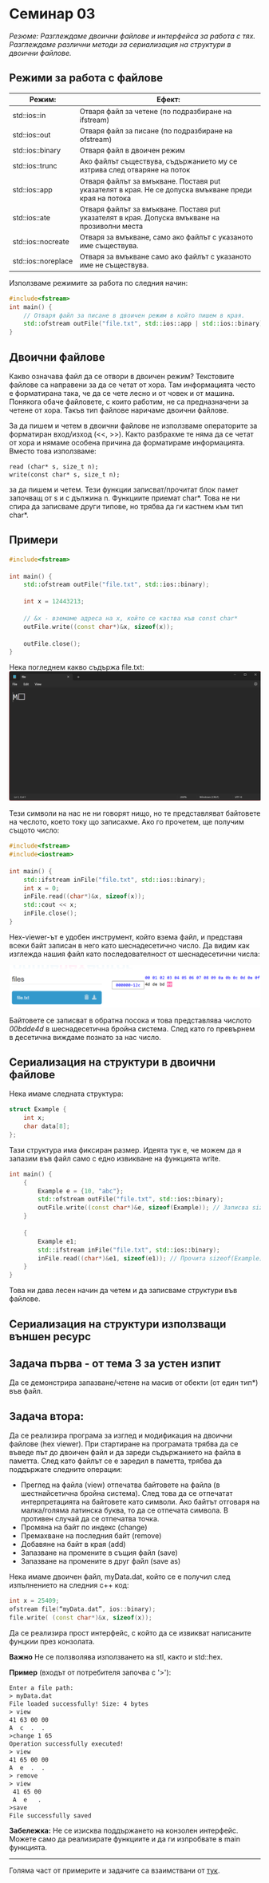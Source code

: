 # Семинар 03
*Резюме: Разглеждаме двоични файлове и интерфейса за работа с тях. Разглеждаме различни методи за сериализация на структури в двоични файлове.*

## Режими за работа с файлове
| Режим:             | Ефект:                                                                                                | 
|--------            |------------------------------------------------------------------------------                         |
|std::ios::in        | Отваря файл за четене  (по подразбиране на ifstream)                                                  |
|std::ios::out       | Отваря файл за писане  (по подразбиране на ofstream)                                                  |
|std::ios::binary    | Отваря файл в двоичен режим                                                                           |
|std::ios::trunc     | Ако файлът съществува,  съдържанието му се изтрива след отваряне на поток                             |
|std::ios::app       | Отваря файлът за вмъкване. Поставя put указателят в края. Не се допуска вмъкване преди края на потока |
|std::ios::ate       | Отваря файлът за вмъкване. Поставя put указателят в края. Допуска вмъкване на прозиволни места        |
|std::ios::nocreate  | Отваря за вмъкване, само ако файлът с указаното име съществува.                                       |
|std::ios::noreplace | Отваря за вмъкване само ако файлът с указаното име не съществува.                                     |

Използваме режимите за работа по следния начин:
```cpp
#include<fstream>
int main() {
    // Отваря файл за писане в двоичен режим в който пишем в края.
    std::ofstream outFile("file.txt", std::ios::app | std::ios::binary);
}
```
## Двоични файлове
Какво означава файл да се отвори в двоичен режим? Текстовите файлове са направени за да се четат от хора. Там информацията често е форматирана така, че да се чете лесно и от човек и от машина. Понякога обаче файловете, с които работим, не са предназначени за четене от хора. Такъв тип файлове наричаме двоични файлове.

За да пишем и четем в двоични файлове не използваме операторите за форматиран вход/изход (<<, >>). Както разбрахме те няма да се четат от хора и нямаме особена причина да форматираме информацията. Вместо това използваме:

```
read (char* s, size_t n);
write(const char* s, size_t n);
```
за да пишем и четем. Тези функции записват/прочитат блок памет започващ от s и с дължина n. Функциите приемат char*. Това не ни спира да записваме други типове, но трябва да ги кастнем към тип char*.

## Примери
```cpp
#include<fstream>

int main() {
    std::ofstream outFile("file.txt", std::ios::binary);

    int x = 12443213;

    // &x - вземаме адреса на х, който се каства къв const char*
    outFile.write((const char*)&x, sizeof(x));

    outFile.close();
}
```

Нека погледнем какво съдържа file.txt:
![](media/file.bmp)

Тези символи на нас не ни говорят нищо, но те представляват байтовете на чеслото, което току що записахме.
Ако го прочетем, ще получим същото число:

```cpp
#include<fstream>
#include<iostream>

int main() {
    std::ifstream inFile("file.txt", std::ios::binary);
    int x = 0;
    inFile.read((char*)&x, sizeof(x));
    std::cout << x;
    inFile.close();
}
```

Hex-viewer-ът е удобен инструмент, който взема файл, и представя всеки байт записан в него като шеснадесетично число. Да видим как изглежда нашия файл като последователност от шеснадесетични числа:

![](media/hex.bmp)

Байтовете се записват в обратна посока и това представлява числото *00bdde4d* в шеснадесетична бройна система. След като го превърнем в десетична виждаме познато за нас число.

## Сериализация на структури в двоични файлове
Нека имаме следната структура:

```c
struct Example {
    int x;
    char data[8];
};
```

Тази структура има фиксиран размер. Идеята тук е, че можем да я запазим във файл само с едно извикване на функцията write.
```cpp
int main() {
    {
        Example e = {10, "abc"};
        std::ofstream outFile("file.txt", std::ios::binary);
        outFile.write((const char*)&e, sizeof(Example)); // Записва sizeof(Example) байта
    }

    {
        Example e1;
        std::ifstream inFile("file.txt", std::ios::binary);
        inFile.read((char*)&e1, sizeof(e1)); // Прочита sizeof(Example) байта
    }
}
```

Това ни дава лесен начин да четем и да записваме структури във файлове.

## Сериализация на структури използващи външен ресурс

## Задача първа - от тема 3 за устен изпит
Да се демонстрира запазване/четене на масив от обекти (от един тип*) във файл.

## Задача втора: 

Да се реализира програма за изглед и модификация на двоични файлове (hex viewer). При стартиране на програмата трябва да се въведе път до двоичен файл и да зареди съдържанието на файла в паметта. След като файлът се е заредил в паметта, трябва да поддържате следните операции:
 
- Преглед на файла (view)  отпечатва байтовете на файла (в шестнайсетична бройна система). След това да се отпечатат интерпретацията на байтовете като символи. Ако байтът отговаря на малка/голяма латинска буква, то да се отпечата символа. В противен случай да се отпечатва точка.  
-  Промяна на байт по индекс (change) 
-  Премахване на последния байт (remove) 
-  Добавяне на байт в края (add)
-  Запазване на промените в същия файл (save) 
-  Запазване на промените в друг файл (save as)

Нека имаме двоичен файл, myData.dat, който се е получил след изпълнението на следния c++ код: 
```cpp
int x = 25409;
ofstream file(“myData.dat”, ios::binary);
file.write( (const char*)&x, sizeof(x));
```

Да се реализира прост интерфейс, с който да се извикват написаните фунцкии през конзолата.

**Важно** Не се ползволява използването на stl, както и std::hex.

**Пример** (входът от потребителя започва с '>'):

```
Enter a file path:
> myData.dat
File loaded successfully! Size: 4 bytes 
> view
41 63 00 00
A  c  .  . 
>change 1 65 
Operation successfully executed!
> view 
41 65 00 00 
A  e  .  . 
> remove 
> view
 41 65 00 
 A  e   . 
>save 
File successfully saved
```

**Забележка:** Не се изисква поддържането на конзолен интерфейс. Можете само да реализирате функциите и да ги изпробвате в main функцията.

---
Голяма част от примерите и задачите са взаимствани от [тук](https://github.com/Angeld55/Object-oriented_programming_FMI/blob/master/Week%2003/readme.md).